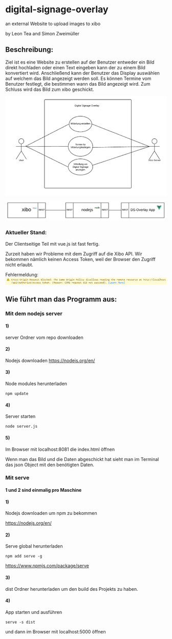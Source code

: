 # digital-signage-overlay
an external Website to upload images to xibo

by Leon Tea and Simon Zweimüller

## Beschreibung:

Ziel ist es eine Website zu erstellen auf der Benutzer entweder ein Bild direkt hochladen oder einen Text eingeben kann der zu einem Bild konvertiert wird.
Anschließend kann der Benutzer das Display auswählen auf welchem das Bild angezeigt werden soll.
Es können Termine vom Benutzer festlegt, die bestimmen wann das Bild angezeigt wird. 
Zum Schluss wird das Bild zum xibo geschickt.

![Usecase Diagramm](/img/usecase_diagramm.png)

![Systemarchitektur](/img/Systemarchitektur.PNG)

### Aktueller Stand:

Der Clientseitige Teil mit vue.js ist fast fertig.

Zurzeit haben wir Probleme mit dem Zugriff auf die Xibo API. Wir bekommen nämlich keinen Access Token, weil der Browser den Zugriff nicht erlaubt.

Fehlermeldung:
![Error](/img/error.PNG)

## Wie führt man das Programm aus:

### Mit dem nodejs server

#### 1)
server Ordner vom repo downloaden

#### 2)
Nodejs downloaden 
<https://nodejs.org/en/>

#### 3)
Node modules herunterladen

    npm update

#### 4)
Server starten

    node server.js

#### 5)
Im Browser mit localhost:8081 die index.html öffnen

Wenn man das Bild und die Daten abgeschickt hat sieht man im Terminal das json Object mit den benötigten Daten.

### Mit serve

#### 1 und 2 sind einmalig pro Maschine

#### 1)
Nodejs downloaden um npm zu bekommen

<https://nodejs.org/en/>
#### 2)
Serve global herunterladen

    npm add serve -g
    
<https://www.npmjs.com/package/serve>
#### 3)
dist Ordner herunterladen um den build des Projekts zu haben.

#### 4)
App starten und ausführen

    serve -s dist
und dann im Browser mit localhost:5000 öffnen
